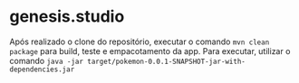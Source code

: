 # genesis.studio

Após realizado o clone do repositório, executar o comando `mvn clean package` para build, teste e empacotamento da app.
Para executar, utilizar o comando `java -jar target/pokemon-0.0.1-SNAPSHOT-jar-with-dependencies.jar`
